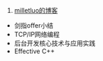 1. [milletluo的博客](https://blog.csdn.net/lm409/article/category/6831040)
  - 剑指offer小结
  - TCP/IP网络编程
  - 后台开发核心技术与应用实践
  - Effective C++

